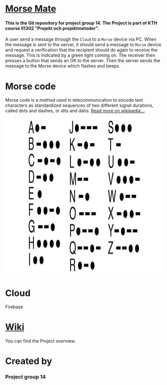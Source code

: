 
#  [Morse Mate](https://github.com/HenningWigforss/II1302)
#### This is the Git repository for project group 14. The Project is part of KTH course II1302 “Projekt och projektmetoder”. 

A user send a message through the `Cloud` to a `Morse` device via PC.
When the message is sent to the server, it should send a message to `Morse` device and request a verification that the recipient should do again to receive the message. This is indicated by a green light coming on. 
The receiver then presses a button that sends an OK to the server. Then the server sends the message to the Morse device which flashes and beeps.

# Morse code 
Morse code is a method used in telecommunication to encode text characters as standardized sequences of two different signal durations, called dots and dashes, or dits and dahs. [Read more on wikipedia...](https://en.wikipedia.org/wiki/Morse_code).

<p align="center"><a><img src="https://github.com/HenningWigforss/II1302/blob/main/icons/mars.jpg" alt="Morse code" width="900" height="500"/></a></p>


# Cloud  
Firebase



# [Wiki](https://github.com/HenningWigforss/II1302/wiki)
You can find the Project overview.
# Created by
### Project group 14
 
